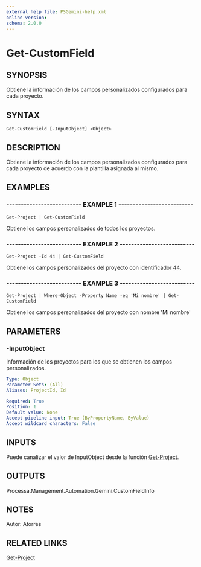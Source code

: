 ```yaml
---
external help file: PSGemini-help.xml
online version: 
schema: 2.0.0
---
```


# Get-CustomField

## SYNOPSIS
Obtiene la información de los campos personalizados configurados para cada proyecto.

## SYNTAX

```
Get-CustomField [-InputObject] <Object>
```

## DESCRIPTION
Obtiene la información de los campos personalizados configurados para cada proyecto de acuerdo con la plantilla asignada al mismo.

## EXAMPLES

### -------------------------- EXAMPLE 1 --------------------------
```
Get-Project | Get-CustomField
```

Obtiene los campos personalizados de todos los proyectos.

### -------------------------- EXAMPLE 2 --------------------------
```
Get-Project -Id 44 | Get-CustomField
```

Obtiene los campos personalizados del proyecto con identificador 44.

### -------------------------- EXAMPLE 3 --------------------------
```
Get-Project | Where-Object -Property Name -eq 'Mi nombre' | Get-CustomField
```

Obtiene los campos personalizados del proyecto con nombre 'Mi nombre'

## PARAMETERS

### -InputObject
Información de los proyectos para los que se obtienen los campos personalizados.

```yaml
Type: Object
Parameter Sets: (All)
Aliases: ProjectId, Id

Required: True
Position: 1
Default value: None
Accept pipeline input: True (ByPropertyName, ByValue)
Accept wildcard characters: False
```

## INPUTS

Puede canalizar el valor de InputObject desde la función [Get-Project](Get-Project.md).

## OUTPUTS

Processa.Management.Automation.Gemini.CustomFieldInfo

## NOTES
Autor: Atorres

## RELATED LINKS

[Get-Project](Get-Project.md)

